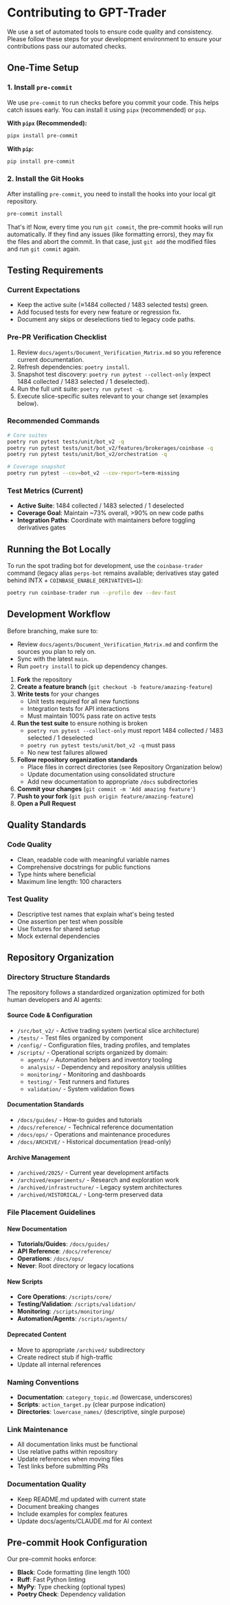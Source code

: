 # Contributing to GPT-Trader

We use a set of automated tools to ensure code quality and consistency. Please follow these steps for your development environment to ensure your contributions pass our automated checks.

## One-Time Setup

### 1. Install `pre-commit`

We use `pre-commit` to run checks before you commit your code. This helps catch issues early. You can install it using `pipx` (recommended) or `pip`.

**With `pipx` (Recommended):**
```bash
pipx install pre-commit
```

**With `pip`:**
```bash
pip install pre-commit
```

### 2. Install the Git Hooks

After installing `pre-commit`, you need to install the hooks into your local git repository.

```bash
pre-commit install
```

That's it! Now, every time you run `git commit`, the pre-commit hooks will run automatically. If they find any issues (like formatting errors), they may fix the files and abort the commit. In that case, just `git add` the modified files and run `git commit` again.

## Testing Requirements

### Current Expectations
- Keep the active suite (≈1484 collected / 1483 selected tests) green.
- Add focused tests for every new feature or regression fix.
- Document any skips or deselections tied to legacy code paths.

### Pre-PR Verification Checklist
1. Review `docs/agents/Document_Verification_Matrix.md` so you reference current documentation.
2. Refresh dependencies: `poetry install`.
3. Snapshot test discovery: `poetry run pytest --collect-only` (expect 1484 collected / 1483 selected / 1 deselected).
4. Run the full unit suite: `poetry run pytest -q`.
5. Execute slice-specific suites relevant to your change set (examples below).

### Recommended Commands

```bash
# Core suites
poetry run pytest tests/unit/bot_v2 -q
poetry run pytest tests/unit/bot_v2/features/brokerages/coinbase -q
poetry run pytest tests/unit/bot_v2/orchestration -q

# Coverage snapshot
poetry run pytest --cov=bot_v2 --cov-report=term-missing
```

### Test Metrics (Current)
- **Active Suite**: 1484 collected / 1483 selected / 1 deselected
- **Coverage Goal**: Maintain ~73% overall, >90% on new code paths
- **Integration Paths**: Coordinate with maintainers before toggling derivatives gates

## Running the Bot Locally

To run the spot trading bot for development, use the `coinbase-trader` command (legacy alias `perps-bot` remains available; derivatives stay gated behind INTX + `COINBASE_ENABLE_DERIVATIVES=1`):

```bash
poetry run coinbase-trader run --profile dev --dev-fast
```

## Development Workflow

Before branching, make sure to:
- Review `docs/agents/Document_Verification_Matrix.md` and confirm the sources you plan to rely on.
- Sync with the latest `main`.
- Run `poetry install` to pick up dependency changes.

1. **Fork** the repository
2. **Create a feature branch** (`git checkout -b feature/amazing-feature`)
3. **Write tests** for your changes
   - Unit tests required for all new functions
   - Integration tests for API interactions
   - Must maintain 100% pass rate on active tests
4. **Run the test suite** to ensure nothing is broken
   - `poetry run pytest --collect-only` must report 1484 collected / 1483 selected / 1 deselected
   - `poetry run pytest tests/unit/bot_v2 -q` must pass
   - No new test failures allowed
5. **Follow repository organization standards**
   - Place files in correct directories (see Repository Organization below)
   - Update documentation using consolidated structure
   - Add new documentation to appropriate `/docs` subdirectories
6. **Commit your changes** (`git commit -m 'Add amazing feature'`)
7. **Push to your fork** (`git push origin feature/amazing-feature`)
8. **Open a Pull Request**

## Quality Standards

### Code Quality
- Clean, readable code with meaningful variable names
- Comprehensive docstrings for public functions
- Type hints where beneficial
- Maximum line length: 100 characters

### Test Quality
- Descriptive test names that explain what's being tested
- One assertion per test when possible
- Use fixtures for shared setup
- Mock external dependencies

## Repository Organization

### Directory Structure Standards

The repository follows a standardized organization optimized for both human developers and AI agents:

#### Source Code & Configuration
- `/src/bot_v2/` - Active trading system (vertical slice architecture)
- `/tests/` - Test files organized by component
- `/config/` - Configuration files, trading profiles, and templates
- `/scripts/` - Operational scripts organized by domain:
  - `agents/` - Automation helpers and inventory tooling
  - `analysis/` - Dependency and repository analysis utilities
  - `monitoring/` - Monitoring and dashboards
  - `testing/` - Test runners and fixtures
  - `validation/` - System validation flows

#### Documentation Standards
- `/docs/guides/` - How-to guides and tutorials
- `/docs/reference/` - Technical reference documentation
- `/docs/ops/` - Operations and maintenance procedures
- `/docs/ARCHIVE/` - Historical documentation (read-only)

#### Archive Management
- `/archived/2025/` - Current year development artifacts
- `/archived/experiments/` - Research and exploration work
- `/archived/infrastructure/` - Legacy system architectures
- `/archived/HISTORICAL/` - Long-term preserved data

### File Placement Guidelines

#### New Documentation
- **Tutorials/Guides**: `/docs/guides/`
- **API Reference**: `/docs/reference/`
- **Operations**: `/docs/ops/`
- **Never**: Root directory or legacy locations

#### New Scripts
- **Core Operations**: `/scripts/core/`
- **Testing/Validation**: `/scripts/validation/`
- **Monitoring**: `/scripts/monitoring/`
- **Automation/Agents**: `/scripts/agents/`

#### Deprecated Content
- Move to appropriate `/archived/` subdirectory
- Create redirect stub if high-traffic
- Update all internal references

### Naming Conventions
- **Documentation**: `category_topic.md` (lowercase, underscores)
- **Scripts**: `action_target.py` (clear purpose indication)
- **Directories**: `lowercase_names/` (descriptive, single purpose)

### Link Maintenance
- All documentation links must be functional
- Use relative paths within repository
- Update references when moving files
- Test links before submitting PRs

### Documentation Quality
- Keep README.md updated with current state
- Document breaking changes
- Include examples for complex features
- Update docs/agents/CLAUDE.md for AI context

## Pre-commit Hook Configuration

Our pre-commit hooks enforce:
- **Black**: Code formatting (line length 100)
- **Ruff**: Fast Python linting
- **MyPy**: Type checking (optional types)
- **Poetry Check**: Dependency validation
